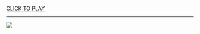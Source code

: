 
<a href="https://premium76.site?title=unblocked_games_escape_the_room&ref=13M">CLICK TO PLAY</a></h3>
<hr>

<a href="https://premium76.site?title=unblocked_games_escape_the_room&ref=13M"><img src="https://clearcache.store/games.png"></a>


